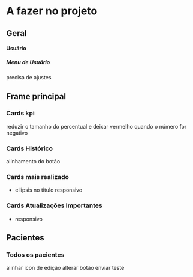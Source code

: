 # A fazer no projeto
## Geral

#### Usuário
##### Menu de Usuário
precisa de ajustes

## Frame principal
### Cards kpi
reduzir o tamanho do percentual e deixar vermelho quando o número for negativo

### Cards Histórico
alinhamento do botão

### Cards mais realizado
- ellipsis no titulo responsivo
### Cards Atualizações Importantes
  - responsivo
## Pacientes
### Todos os pacientes
alinhar icon de edição
alterar botão enviar teste